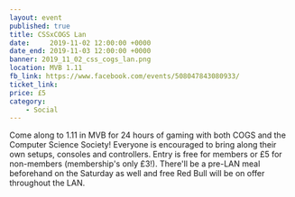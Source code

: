 ```yaml
---
layout: event
published: true
title: CSSxCOGS Lan
date:     2019-11-02 12:00:00 +0000
date_end: 2019-11-03 12:00:00 +0000
banner: 2019_11_02_css_cogs_lan.png
location: MVB 1.11
fb_link: https://www.facebook.com/events/508047843080933/
ticket_link: 
price: £5
category:
    - Social
---
```


Come along to 1.11 in MVB for 24 hours of gaming with both COGS and the Computer Science Society! Everyone is encouraged to bring along their own setups, consoles and controllers. Entry is free for members or £5 for non-members (membership's only £3!). There'll be a pre-LAN meal beforehand on the Saturday as well and free Red Bull will be on offer throughout the LAN.
